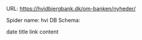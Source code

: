URL: https://hvidbjergbank.dk/om-banken/nyheder/

Spider name: hvi
DB Schema:

date
title
link
content
